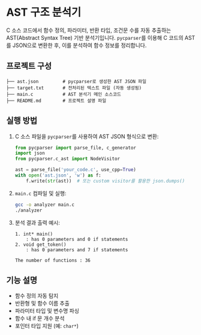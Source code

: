 # AST 구조 분석기

C 소스 코드에서 함수 정의, 파라미터, 반환 타입, 조건문 수를 자동 추출하는 AST(Abstract Syntax Tree) 기반 분석기입니다. `pycparser`를 이용해 C 코드의 AST를 JSON으로 변환한 후, 이를 분석하여 함수 정보를 정리합니다.

## 프로젝트 구성

```
├── ast.json         # pycparser로 생성한 AST JSON 파일
├── target.txt       # 전처리된 텍스트 파일 (자동 생성됨)
├── main.c           # AST 분석기 메인 소스코드
├── README.md        # 프로젝트 설명 파일
```

## 실행 방법

1. C 소스 파일을 `pycparser`를 사용하여 AST JSON 형식으로 변환:

   ```python
   from pycparser import parse_file, c_generator
   import json
   from pycparser.c_ast import NodeVisitor

   ast = parse_file('your_code.c', use_cpp=True)
   with open('ast.json', 'w') as f:
       f.write(str(ast))  # 또는 custom visitor를 활용한 json.dumps()
   ```

2. `main.c` 컴파일 및 실행:

   ```bash
   gcc -o analyzer main.c
   ./analyzer
   ```

3. 분석 결과 출력 예시:

   ```
   1. int* main()
       : has 0 parameters and 0 if statements
   2. void get_token()
       : has 0 parameters and 7 if statements

   The number of functions : 36
   ```

## 기능 설명

- 함수 정의 자동 탐지
- 반환형 및 함수 이름 추출
- 파라미터 타입 및 변수명 파싱
- 함수 내 if 문 개수 분석
- 포인터 타입 지원 (예: `char*`)
